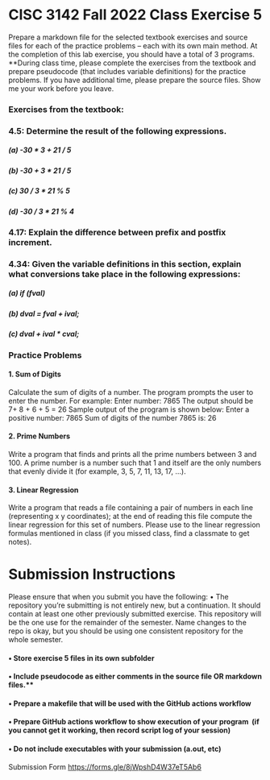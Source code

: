 # CISC 3142 Fall 2022 Class Exercise 5
Prepare a markdown file for the selected textbook exercises and source files for each of the practice problems – each with its own main method. At the completion of this lab exercise, you should have a total of 3 programs.
**During class time, please complete the exercises from the textbook and prepare pseudocode (that includes variable definitions) for the practice problems. If you have additional time, please prepare the source files. Show me your work before you leave. 
### Exercises from the textbook:
### 4.5: Determine the result of the following expressions.
##### (a) -30 * 3 + 21 / 5 
##### (b) -30 + 3 * 21 / 5
##### (c) 30 / 3 * 21 % 5 
##### (d) -30 / 3 * 21 % 4
### 4.17: Explain the difference between prefix and postfix increment.
### 4.34: Given the variable definitions in this section, explain what conversions take place in the following expressions:
##### (a) if (fval) 
##### (b) dval = fval + ival; 
##### (c) dval + ival * cval;

### Practice Problems
#### 1. Sum of Digits
Calculate the sum of digits of a number. The program prompts the user to enter the number. For example: Enter number: 7865 The output should be  7+ 8 + 6 + 5 = 26
Sample output of the program is shown below:
Enter a positive number: 7865
Sum of digits of the number 7865 is: 26
#### 2. Prime Numbers
Write a program that finds and prints all the prime numbers between 3 and 100. A prime number is a number such that 1 and itself are the only numbers that evenly divide it (for example, 3, 5, 7, 11, 13, 17, …).
#### 3. Linear Regression
Write a program that reads a file containing a pair of numbers in each line (representing x y coordinates); at the end of reading this file compute the linear regression for this set of numbers.  Please use to the linear regression formulas mentioned in class (if you missed class, find a classmate to get notes).

# Submission Instructions
Please ensure that when you submit you have the following:
	•	The repository you’re submitting is not entirely new, but a continuation. It should contain at least one other previously submitted exercise. This repository will be the one use for the remainder of the semester. Name changes to the repo is okay, but you should be using one consistent repository for the whole semester. 
####	•	Store exercise 5 files in its own subfolder
####	•	Include pseudocode as either comments in the source file OR markdown files.**
####	•	Prepare a makefile that will be used with the GitHub actions workflow
####	•	Prepare GitHub actions workflow to show execution of your program  (if you cannot get it working, then record script log of your session)
####	•	Do not include executables with your submission (a.out, etc)
Submission Form https://forms.gle/8jWpshD4W37eT5Ab6 

